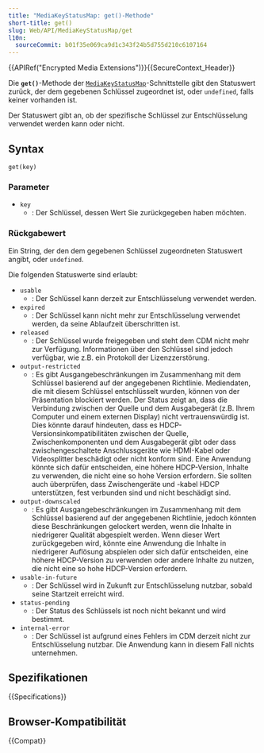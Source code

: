 ```yaml
---
title: "MediaKeyStatusMap: get()-Methode"
short-title: get()
slug: Web/API/MediaKeyStatusMap/get
l10n:
  sourceCommit: b01f35e069ca9d1c343f24b5d755d210c6107164
---
```


{{APIRef("Encrypted Media Extensions")}}{{SecureContext_Header}}

Die **`get()`**-Methode der [`MediaKeyStatusMap`](/de/docs/Web/API/MediaKeyStatusMap)-Schnittstelle gibt den Statuswert zurück, der dem gegebenen Schlüssel zugeordnet ist, oder `undefined`, falls keiner vorhanden ist.

Der Statuswert gibt an, ob der spezifische Schlüssel zur Entschlüsselung verwendet werden kann oder nicht.

## Syntax

```js-nolint
get(key)
```

### Parameter

- `key`
  - : Der Schlüssel, dessen Wert Sie zurückgegeben haben möchten.

### Rückgabewert

Ein String, der den dem gegebenen Schlüssel zugeordneten Statuswert angibt, oder `undefined`.

Die folgenden Statuswerte sind erlaubt:

- `usable`
  - : Der Schlüssel kann derzeit zur Entschlüsselung verwendet werden.
- `expired`
  - : Der Schlüssel kann nicht mehr zur Entschlüsselung verwendet werden, da seine Ablaufzeit überschritten ist.
- `released`
  - : Der Schlüssel wurde freigegeben und steht dem CDM nicht mehr zur Verfügung.
    Informationen über den Schlüssel sind jedoch verfügbar, wie z.B. ein Protokoll der Lizenzzerstörung.
- `output-restricted`
  - : Es gibt Ausgangebeschränkungen im Zusammenhang mit dem Schlüssel basierend auf der angegebenen Richtlinie.
    Mediendaten, die mit diesem Schlüssel entschlüsselt wurden, können von der Präsentation blockiert werden.
    Der Status zeigt an, dass die Verbindung zwischen der Quelle und dem Ausgabegerät (z.B. Ihrem Computer und einem externen Display) nicht vertrauenswürdig ist.
    Dies könnte darauf hindeuten, dass es HDCP-Versionsinkompatibilitäten zwischen der Quelle, Zwischenkomponenten und dem Ausgabegerät gibt oder dass zwischengeschaltete Anschlussgeräte wie HDMI-Kabel oder Videosplitter beschädigt oder nicht konform sind.
    Eine Anwendung könnte sich dafür entscheiden, eine höhere HDCP-Version, Inhalte zu verwenden, die nicht eine so hohe Version erfordern.
    Sie sollten auch überprüfen, dass Zwischengeräte und -kabel HDCP unterstützen, fest verbunden sind und nicht beschädigt sind.
- `output-downscaled`
  - : Es gibt Ausgangebeschränkungen im Zusammenhang mit dem Schlüssel basierend auf der angegebenen Richtlinie, jedoch könnten diese Beschränkungen gelockert werden, wenn die Inhalte in niedrigerer Qualität abgespielt werden.
    Wenn dieser Wert zurückgegeben wird, könnte eine Anwendung die Inhalte in niedrigerer Auflösung abspielen oder sich dafür entscheiden, eine höhere HDCP-Version zu verwenden oder andere Inhalte zu nutzen, die nicht eine so hohe HDCP-Version erfordern.
- `usable-in-future`
  - : Der Schlüssel wird in Zukunft zur Entschlüsselung nutzbar, sobald seine Startzeit erreicht wird.
- `status-pending`
  - : Der Status des Schlüssels ist noch nicht bekannt und wird bestimmt.
- `internal-error`
  - : Der Schlüssel ist aufgrund eines Fehlers im CDM derzeit nicht zur Entschlüsselung nutzbar.
    Die Anwendung kann in diesem Fall nichts unternehmen.

## Spezifikationen

{{Specifications}}

## Browser-Kompatibilität

{{Compat}}
